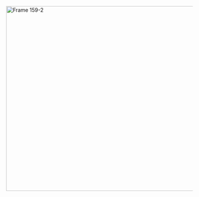 <img width="1500" height="500" alt="Frame 159-2" src="https://github.com/user-attachments/assets/ed0ba3f3-d1ee-4929-86f6-d7f89f72a909" />
